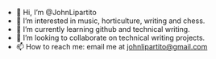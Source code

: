 - 👋 Hi, I’m @JohnLipartito
- 👀 I’m interested in music, horticulture, writing and chess.
- 🌱 I’m currently learning github and technical writing. 
- 💞️ I’m looking to collaborate on technical writing projects. 
- 📫 How to reach me: email me at johnlipartito@gmail.com

<!---
JohnLipartito/JohnLipartito is a ✨ special ✨ repository because its `README.md` (this file) appears on your GitHub profile.
You can click the Preview link to take a look at your changes.
--->
